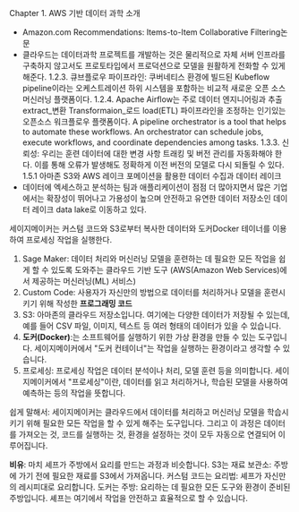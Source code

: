 Chapter 1. AWS 기반 데이터 과학 소개
-	Amazon.com Recommendations: Items-to-Item Collaborative Filtering논문
-	클라우드는 데이터과학 프로젝트를 개발하는 것은 물리적으로 자체 서버 인프라를 구축하지 않고서도 프로토타입에서 프로덕션으로 모델을 원활하게 전화할 수 있게 해준다. 
1.2.3.	큐브플로우 파이프라인: 쿠버네티스 환경에 빌드된 Kubeflow pipeline이라는 오케스트레이션 하위 시스템을 포함하는 비교적 새로운 오픈 소스 머신러닝 플랫폼이다. 
1.2.4.	Apache Airflow는 주로 데이터 엔지니어링과 추출extract_변환 Transformaion_로드 load(ETL) 파이프라인을 조정하는 인기있는 오픈소스 워크플로우 플랫폼이다. 
A pipeline orchestrator is a tool that helps to automate these workflows. An orchestrator can schedule jobs, execute workflows, and coordinate dependencies among tasks.
1.3.3. 신뢰성: 우리는 훈련 데이터에 대한 변경 사항 트래킹 및 버전 관리를 자동화해야 한다. 이를 통해 오류가 발생해도 정확하게 이전 버전의 모델로 다시 되돌릴 수 있다. 
1.5.1 아마존 S3와 AWS 레이크 포메이션을 활용한 데이터 수집과 데이터 레이크
- 데이터에 엑세스하고 분석하는 팀과 애플리케이션이 점점 더 많아지면서 많은 기업에서는 확장성이 뛰어나고 가용성이 높으며 안전하고 유연한 데이터 저장소인 데이터 레이크 data lake로 이동하고 있다. 

세이지메이커는 커스텀 코드와 S3로부터 복사한 데이터와 도커Docker 테이너를 이용하여 프로세싱 작업을 실행한다.
1) Sage Maker: 데이터 처리와 머신러닝 모델을 훈련하는 데 필요한 모든 작업을 쉽게 할 수 있도록 도와주는 클라우드 기반 도구 (AWS(Amazon Web Services)에서 제공하는 머신러닝(ML) 서비스)
2) Custom Code: 사용자가 자신만의 방법으로 데이터를 처리하거나 모델을 훈련시키기 위해 작성한 **프로그래밍 코드**
3) S3: 아마존의 클라우드 저장소입니다. 여기에는 다양한 데이터가 저장될 수 있는데, 예를 들어 CSV 파일, 이미지, 텍스트 등 여러 형태의 데이터가 있을 수 있습니다.
4) **도커(Docker)**:는 소프트웨어를 실행하기 위한 가상 환경을 만들 수 있는 도구입니다. 세이지메이커에서 "도커 컨테이너"는 작업을 실행하는 환경이라고 생각할 수 있습니다.
5) 프로세싱: 프로세싱 작업은 데이터 분석이나 처리, 모델 훈련 등을 의미합니다. 세이지메이커에서 "프로세싱"이란, 데이터를 읽고 처리하거나, 학습된 모델을 사용하여 예측하는 등의 작업을 뜻합니다.

쉽게 말해서: 세이지메이커는 클라우드에서 데이터를 처리하고 머신러닝 모델을 학습시키기 위해 필요한 모든 작업을 할 수 있게 해주는 도구입니다. 그리고 이 과정은 데이터를 가져오는 것, 코드를 실행하는 것, 환경을 설정하는 것이 모두 자동으로 연결되어 이루어집니다.

**비유**: 마치 셰프가 주방에서 요리를 만드는 과정과 비슷합니다.
S3는 재료 보관소: 주방에 가기 전에 필요한 재료를 S3에서 가져옵니다.
커스텀 코드는 요리법: 셰프가 자신만의 레시피대로 요리합니다.
도커는 주방: 요리하는 데 필요한 모든 도구와 환경이 준비된 주방입니다. 셰프는 여기에서 작업을 안전하고 효율적으로 할 수 있습니다.
